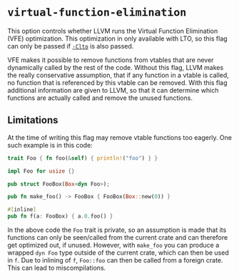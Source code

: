 # `virtual-function-elimination`

This option controls whether LLVM runs the Virtual Function Elimination (VFE)
optimization. This optimization in only available with LTO, so this flag can
only be passed if [`-Clto`][Clto] is also passed.

VFE makes it possible to remove functions from vtables that are never
dynamically called by the rest of the code. Without this flag, LLVM makes the
really conservative assumption, that if any function in a vtable is called, no
function that is referenced by this vtable can be removed. With this flag
additional information are given to LLVM, so that it can determine which
functions are actually called and remove the unused functions.

## Limitations

At the time of writing this flag may remove vtable functions too eagerly. One
such example is in this code:

```rust
trait Foo { fn foo(&self) { println!("foo") } }

impl Foo for usize {}

pub struct FooBox(Box<dyn Foo>);

pub fn make_foo() -> FooBox { FooBox(Box::new(0)) }

#[inline]
pub fn f(a: FooBox) { a.0.foo() }
```

In the above code the `Foo` trait is private, so an assumption is made that its
functions can only be seen/called from the current crate and can therefore get
optimized out, if unused. However, with `make_foo` you can produce a wrapped
`dyn Foo` type outside of the current crate, which can then be used in `f`. Due
to inlining of `f`, `Foo::foo` can then be called from a foreign crate. This can
lead to miscompilations.

[Clto]: ../../rustc/codegen-options/index.html#lto

